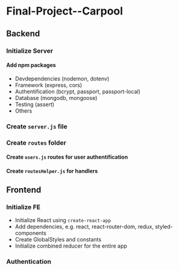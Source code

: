 # Final-Project--Carpool

## Backend
### Initialize Server
#### Add npm packages
* Devdependencies (nodemon, dotenv)
* Framework (express, cors)
* Authentification (bcrypt, passport, passport-local)
* Database (mongodb, mongoose)
* Testing (assert)
* Others


### Create `server.js` file
  
### Create `routes` folder
#### Create `users.js` routes for user authentification
#### Create `routesHelper.js` for handlers

## Frontend
### Initialize FE
* Initialize React using `create-react-app`
* Add dependencies, e.g. react, react-router-dom, redux, styled-components
* Create GlobalStyles and constants
* Initialize combined reducer for the entire app

### Authentication
